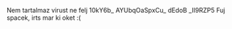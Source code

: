 Nem tartalmaz virust ne felj
10kY6b_    AYUbqOaSpxCu_     dEdoB       _II9RZP5
Fuj spacek, irts mar ki oket :(
